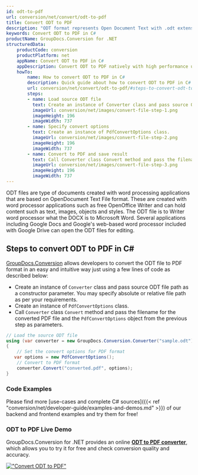 ```yaml
---
id: odt-to-pdf
url: conversion/net/convert/odt-to-pdf
title: Convert ODT to PDF
description: "ODT format represents Open Document Text with .odt extension. Learn how to convert ODT to PDF file programmatically in C# language using GroupDocs.Conversion for .NET library."
keywords: Convert ODT to PDF in C#
productName: GroupDocs.Conversion for .NET
structuredData:
    productCode: conversion
    productPlatform: net
    appName: Convert ODT to PDF in C#
    appDescription: Convert ODT to PDF natively with high performance using C# language and server side GroupDocs.Conversion for .NET APIs, without the use of any software like Microsoft or Open Office.
    howTo:
        name: How to convert ODT to PDF in C# 
        description: Quick guide about how to convert ODT to PDF in C# with high performance and accuracy.
        url: conversion/net/convert/odt-to-pdf/#steps-to-convert-odt-to-pdf-in-c
        steps:
        - name: Load source ODT file 
          text: Create an instance of Converter class and pass source ODT file path as a constructor parameter. You may specify absolute or relative file path as per your requirements. 
          imageUrl: conversion/net/images/convert-file-step-1.png
          imageHeight: 196
          imageWidth: 737
        - name: Specify convert options 
          text: Create an instance of PdfConvertOptions class.
          imageUrl: conversion/net/images/convert-file-step-2.png
          imageHeight: 196
          imageWidth: 737
        - name: Convert to PDF and save result 
          text: Call Converter class Convert method and pass the filename for the converted HTML file and the PdfConvertOptions object from the previous step as parameters.
          imageUrl: conversion/net/images/convert-file-step-3.png
          imageHeight: 196
          imageWidth: 737
---
```


ODT files are type of documents created with word processing applications that are based on OpenDocument Text File format. These are created with word processor applications such as free OpenOffice Writer and can hold content such as text, images, objects and styles. The ODT file is to Writer word processor what the DOCX is to Microsoft Word. Several applications including Google Docs and Google's web-based word processor included with Google Drive can open the ODT files for editing.

## Steps to convert ODT to PDF in C#

[GroupDocs.Conversion](https://products.groupdocs.com/conversion/net) allows developers to convert the ODT file to PDF format in an easy and intuitive way just using a few lines of code as described below:

* Create an instance of `Converter` class and pass source ODT file path as a constructor parameter. You may specify absolute or relative file path as per your requirements. 
* Create an instance of `PdfConvertOptions` class.
* Call `Converter` class `Convert` method and pass the filename for the converted PDF file and the `PdfConvertOptions` object from the previous step as parameters.

```csharp
// Load the source ODT file
using (var converter = new GroupDocs.Conversion.Converter("sample.odt"))
{
    // Set the convert options for PDF format
   var options = new PdfConvertOptions();
    // Convert to PDF format
    converter.Convert("converted.pdf", options);
}
```

### Code Examples

Please find more [use-cases and complete C# sources]({{< ref "conversion/net/developer-guide/examples-and-demos.md" >}}) of our backend and frontend examples and try them for free!

### ODT to PDF Live Demo

GroupDocs.Conversion for .NET provides an online [**ODT to PDF converter**](https://products.groupdocs.app/conversion/odt-to-pdf), which allows you to try it for free and check conversion quality and accuracy.

[!["Convert ODT to PDF"](conversion/net/images/convert-to-pdf/convert-odt-to-pdf.png)](https://products.groupdocs.app/conversion/odt-to-pdf)